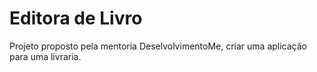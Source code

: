 # Editora de Livro
Projeto proposto pela mentoria DeselvolvimentoMe, criar uma aplicação para uma livraria.
